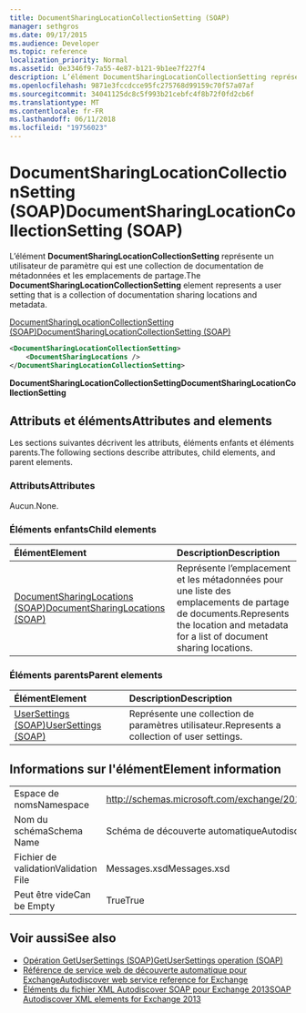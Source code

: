 ```yaml
---
title: DocumentSharingLocationCollectionSetting (SOAP)
manager: sethgros
ms.date: 09/17/2015
ms.audience: Developer
ms.topic: reference
localization_priority: Normal
ms.assetid: 0e3346f9-7a55-4e87-b121-9b1ee7f227f4
description: L’élément DocumentSharingLocationCollectionSetting représente un utilisateur de paramètre qui est une collection de documentation de métadonnées et les emplacements de partage.
ms.openlocfilehash: 9871e3fccdcce95fc275768d99159c70f57a07af
ms.sourcegitcommit: 34041125dc8c5f993b21cebfc4f8b72f0fd2cb6f
ms.translationtype: MT
ms.contentlocale: fr-FR
ms.lasthandoff: 06/11/2018
ms.locfileid: "19756023"
---
```

# <a name="documentsharinglocationcollectionsetting-soap"></a><span data-ttu-id="84187-103">DocumentSharingLocationCollectionSetting (SOAP)</span><span class="sxs-lookup"><span data-stu-id="84187-103">DocumentSharingLocationCollectionSetting (SOAP)</span></span>

<span data-ttu-id="84187-104">L’élément **DocumentSharingLocationCollectionSetting** représente un utilisateur de paramètre qui est une collection de documentation de métadonnées et les emplacements de partage.</span><span class="sxs-lookup"><span data-stu-id="84187-104">The **DocumentSharingLocationCollectionSetting** element represents a user setting that is a collection of documentation sharing locations and metadata.</span></span> 
  
[<span data-ttu-id="84187-105">DocumentSharingLocationCollectionSetting (SOAP)</span><span class="sxs-lookup"><span data-stu-id="84187-105">DocumentSharingLocationCollectionSetting (SOAP)</span></span>](documentsharinglocationcollectionsetting-soap.md)
  
```XML
<DocumentSharingLocationCollectionSetting>
    <DocumentSharingLocations />
</DocumentSharingLocationCollectionSetting>
```

 <span data-ttu-id="84187-106">**DocumentSharingLocationCollectionSetting**</span><span class="sxs-lookup"><span data-stu-id="84187-106">**DocumentSharingLocationCollectionSetting**</span></span>
## <a name="attributes-and-elements"></a><span data-ttu-id="84187-107">Attributs et éléments</span><span class="sxs-lookup"><span data-stu-id="84187-107">Attributes and elements</span></span>

<span data-ttu-id="84187-108">Les sections suivantes décrivent les attributs, éléments enfants et éléments parents.</span><span class="sxs-lookup"><span data-stu-id="84187-108">The following sections describe attributes, child elements, and parent elements.</span></span>
  
### <a name="attributes"></a><span data-ttu-id="84187-109">Attributs</span><span class="sxs-lookup"><span data-stu-id="84187-109">Attributes</span></span>

<span data-ttu-id="84187-110">Aucun.</span><span class="sxs-lookup"><span data-stu-id="84187-110">None.</span></span>
  
### <a name="child-elements"></a><span data-ttu-id="84187-111">Éléments enfants</span><span class="sxs-lookup"><span data-stu-id="84187-111">Child elements</span></span>

|<span data-ttu-id="84187-112">**Élément**</span><span class="sxs-lookup"><span data-stu-id="84187-112">**Element**</span></span>|<span data-ttu-id="84187-113">**Description**</span><span class="sxs-lookup"><span data-stu-id="84187-113">**Description**</span></span>|
|:-----|:-----|
|[<span data-ttu-id="84187-114">DocumentSharingLocations (SOAP)</span><span class="sxs-lookup"><span data-stu-id="84187-114">DocumentSharingLocations (SOAP)</span></span>](documentsharinglocations-soap.md) <br/> |<span data-ttu-id="84187-115">Représente l’emplacement et les métadonnées pour une liste des emplacements de partage de documents.</span><span class="sxs-lookup"><span data-stu-id="84187-115">Represents the location and metadata for a list of document sharing locations.</span></span>  <br/> |
   
### <a name="parent-elements"></a><span data-ttu-id="84187-116">Éléments parents</span><span class="sxs-lookup"><span data-stu-id="84187-116">Parent elements</span></span>

|<span data-ttu-id="84187-117">**Élément**</span><span class="sxs-lookup"><span data-stu-id="84187-117">**Element**</span></span>|<span data-ttu-id="84187-118">**Description**</span><span class="sxs-lookup"><span data-stu-id="84187-118">**Description**</span></span>|
|:-----|:-----|
|[<span data-ttu-id="84187-119">UserSettings (SOAP)</span><span class="sxs-lookup"><span data-stu-id="84187-119">UserSettings (SOAP)</span></span>](usersettings-soap.md) <br/> |<span data-ttu-id="84187-120">Représente une collection de paramètres utilisateur.</span><span class="sxs-lookup"><span data-stu-id="84187-120">Represents a collection of user settings.</span></span>  <br/> |
   
## <a name="element-information"></a><span data-ttu-id="84187-121">Informations sur l'élément</span><span class="sxs-lookup"><span data-stu-id="84187-121">Element information</span></span>

|||
|:-----|:-----|
|<span data-ttu-id="84187-122">Espace de noms</span><span class="sxs-lookup"><span data-stu-id="84187-122">Namespace</span></span>  <br/> |http://schemas.microsoft.com/exchange/2010/Autodiscover  <br/> |
|<span data-ttu-id="84187-123">Nom du schéma</span><span class="sxs-lookup"><span data-stu-id="84187-123">Schema Name</span></span>  <br/> |<span data-ttu-id="84187-124">Schéma de découverte automatique</span><span class="sxs-lookup"><span data-stu-id="84187-124">Autodiscover schema</span></span>  <br/> |
|<span data-ttu-id="84187-125">Fichier de validation</span><span class="sxs-lookup"><span data-stu-id="84187-125">Validation File</span></span>  <br/> |<span data-ttu-id="84187-126">Messages.xsd</span><span class="sxs-lookup"><span data-stu-id="84187-126">Messages.xsd</span></span>  <br/> |
|<span data-ttu-id="84187-127">Peut être vide</span><span class="sxs-lookup"><span data-stu-id="84187-127">Can be Empty</span></span>  <br/> |<span data-ttu-id="84187-128">True</span><span class="sxs-lookup"><span data-stu-id="84187-128">True</span></span>  <br/> |
   
## <a name="see-also"></a><span data-ttu-id="84187-129">Voir aussi</span><span class="sxs-lookup"><span data-stu-id="84187-129">See also</span></span>

- [<span data-ttu-id="84187-130">Opération GetUserSettings (SOAP)</span><span class="sxs-lookup"><span data-stu-id="84187-130">GetUserSettings operation (SOAP)</span></span>](getusersettings-operation-soap.md)
- [<span data-ttu-id="84187-131">Référence de service web de découverte automatique pour Exchange</span><span class="sxs-lookup"><span data-stu-id="84187-131">Autodiscover web service reference for Exchange</span></span>](autodiscover-web-service-reference-for-exchange.md)
- [<span data-ttu-id="84187-132">Éléments du fichier XML Autodiscover SOAP pour Exchange 2013</span><span class="sxs-lookup"><span data-stu-id="84187-132">SOAP Autodiscover XML elements for Exchange 2013</span></span>](soap-autodiscover-xml-elements-for-exchange-2013.md)

